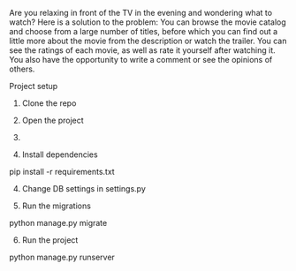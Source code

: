 Are you relaxing in front of the TV in the evening and wondering what to watch?
Here is a solution to the problem:
You can browse the movie catalog and choose from a large number of titles,
before which you can find out a little more about the movie from the description or watch the trailer.
You can see the ratings of each movie, as well as rate it yourself after watching it. 
You also have the opportunity to write a comment or see the opinions of others.


Project setup

1. Clone the repo

2. Open the project
3. 
3. Install dependencies

  pip install -r requirements.txt

4. Change DB settings in settings.py

5. Run the migrations

  python manage.py migrate

6. Run the project

  python manage.py runserver
